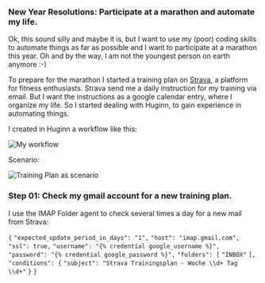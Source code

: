 ### New Year Resolutions: Participate at a marathon and automate my life.

Ok, this sound silly and maybe it is, but I want to use my (poor) coding skills to automate things as far as possible and I want to participate at a marathon this year. Oh and by the way, I am not the youngest person on earth anymore :-)

To prepare for the marathon I started a training plan on [Strava](https://www.strava.com), a platform for fitness enthusiasts. Strava send me a daily instruction for my training via email. But I want the instructions as a google calendar entry, where I organize my life. So I started dealing with Huginn, to gain experience in automating things.

I created in Huginn a workflow like this:

![My workflow](https://farm2.staticflickr.com/1551/24360536849_bf3d68b7e7_o.png)

Scenario:

![Training Plan as scenario](https://farm2.staticflickr.com/1569/24101494863_a87afba574_o.png)

### Step 01: Check my gmail account for a new training plan.

I use the IMAP Folder agent to check several times a day for a new mail from Strava:

`{`
  `"expected_update_period_in_days": "1",`
  `"host": "imap.gmail.com",`
  `"ssl": true,`
  `"username": "{% credential google_username %}",`
  `"password": "{% credential google_password %}",`
  `"folders": [`
    `"INBOX"`
  `],`
  `"conditions": {`
    `"subject": "Strava Trainingsplan - Woche \\d+ Tag \\d+"`
  `}`
`}`